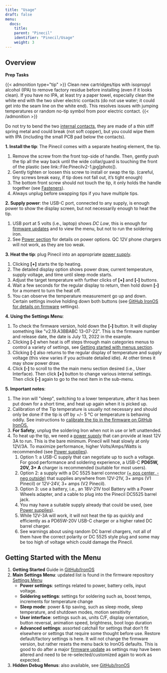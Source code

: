 ```yaml
---
title: "Usage"
draft: false
menu:
  docs:
    title:
    parent: "Pinecil"
    identifier: "Pinecil/Usage"
    weight: 3
---
```


## Overview

**Prep Tasks**

{{< admonition type="tip" >}}
Clean new cartridges/tips with isopropyl alcohol (IPA) to remove factory residue before installing (even if it looks clean). If you have no IPA, at least try a paper towel, especially clean the white end with the two silver electric contacts (do not use water; it could get into the seam line on the white end). This resolves issues with jumping temperatures or random no-tip symbol from poor electric contact.
{{< /admonition >}}

Do not try to bend the two [internal contacts](https://pine64.com/product/pinecil-copper-clips/), they are made of a thin stiff spring metal and could break (not soft copper), but you could wipe them with IPA (including the small PCB pad below the contacts).

**1. Install the tip**: The Pinecil comes with a separate heating element, the tip.

1. Remove the screw from the front top-side of handle. Then, gently push the tip all the way back until the wide collar/guard is touching the front of the plastic (see link::File:Pinecilv2-1.jpg[photo]).
2. Gently tighten or loosen this screw to install or swap the tip. (careful, tiny screws break easy, if tip does not fall out, it’s tight enough)
3. The bottom front screw should not touch the tip, it only holds the handle together (see [Fasteners](#fasteners/screws)).
4. Always unplug before swapping tips if you have multiple tips.

**2. Supply power**: the USB-C port, connected to any supply, is enough power to show the display screen, but not necessarily enough to heat the tip.

1. USB port at 5 volts (i.e., laptop) shows _DC Low_, this is enough for [firmware updates](https://ralim.github.io/IronOS/#getting-started) and to view the menu, but not to run the soldering iron.
2. See [Power section](/documentation/Pinecil/Power_supplies/) for details on power options. QC 12V phone chargers will not work, as they are too weak.

**3. Heat the tip**: plug Pinecil into an appropriate [power supply](/documentation/Pinecil/Power_supplies/Power_supplies).

1. Clicking **[+]** starts the tip heating.
2. The detailed display option shows power draw, current temperature, supply voltage, and time until sleep mode starts.
3. Adjust the target temperature with further clicks of **[+]** and **[-]** buttons.
4. Wait a few seconds for the regular display to return, then hold down **[-]** for a moment to turn the heat off.
5. You can observe the temperature measurement go up and down. Certain settings involve holding down both buttons (see [GitHub IronOS for details on firmware](https://ralim.github.io/IronOS/) settings).

**4. Using the Settings Menu**:

1. To check the firmware version, hold down the **[-]** button. It will display something like "v2.19.A3BBABC 13-07-22". This is the firmware number and release date, the date is July 13, 2022 in the example.
2. Clicking **[-]** when heat is off steps through main categories menus to control a variety of settings, see [Getting started with menus section](/documentation/Pinecil/Usage/#getting_started_with_the_menu).
3. Clicking **[-]** also returns to the regular display of temperature and supply voltage (this view varies if you activate detailed idle). At other times it may show power draw.
4. Click **[-]** to scroll to the the main menu section desired (i.e., User Interface). Then click **[+]** button to change various internal settings. Then click **[-]** again to go to the next item in the sub-menu.

**5. Important notes**:

1. The iron will "sleep", switching to a lower temperature, after it has been put down for a short time, and heat up again when it is picked up.
2. Calibration of the Tip temperature is usually not necessary and should only be done if the tip is off by +/- 5 °C or temperature is behaving oddly. See instructions to [calibrate the tip in the firmware on GitHub IronOS.](https://ralim.github.io/IronOS/Menu/#calibrate-tip-cjc)
3. **For Safety**, unplug the soldering Iron when not in use or left unattended.
4. To heat up the tip, we need a [power supply](/documentation/Pinecil/Power_supplies/Power_supplies) that can provide at least 12V 3A to run. This is the bare minimum. Pinecil will heat slowly at only 12V/3A. To maximize performance, higher Volts/Amps/Watts is recommended (see [Power supplies](/documentation/Pinecil/Power_supplies/Power_supplies)).
   1. Option 1: a USB-C supply that can negotiate up to such a voltage. For good performance and soldering experience, a USB-C **PD65W, 20V, 3+ A** charger is recommended (suitable for most users).
   2. Option 2: a supply with a DC 5525 barrel connector [(+ pos center, - neg outside)](https://www.youtube.com/watch?v=5DBTNplNTfA) that supplies anywhere from 12V-21V, 3+ amps (V1 Pinecil) or 12V-24V, 3+ amps (V2 Pinecil).
   3. Option 3: use a battery, i.e., an 18V-21V tool Battery with a Power Wheels adapter, and a cable to plug into the Pinecil DC5525 barrel jack.
   4. You may have a suitable supply already that could be used, (see [Power supplies](/documentation/Pinecil/Power_supplies/Power_supplies)).
   5. While 12V-3A will work, it will not heat the tip as quickly and efficiently as a PD65W-20V USB-C charger or a higher rated DC barrel charger.
   6. See warnings about using random DC barrel chargers, not all of them have the correct polarity or DC 5525 style plug and some may be too high of voltage which could damage the Pinecil.

## Getting Started with the Menu

1. **Getting Started** Guide in [GitHub/IronOS](https://ralim.github.io/IronOS/GettingStarted/)
2. **Main Settings Menu**: updated list is found in the firmware repository [Settings Menu](https://ralim.github.io/IronOS/Settings/)
   * **Power settings**: settings related to power, battery cells, input voltage.
   * **Soldering settings**: settings for soldering such as, boost temps, increments for temperature change
   * **Sleep mode**: power & tip saving, such as sleep mode, sleep temperature, and shutdown modes, motion sensitivity
   * **User interface**: settings such as, units C/F, display orientation, button reversal, animation speed, brightness, boot logo duration
   * **Advanced settings**: assorted catchall for settings that don’t fit elsewhere or settings that require some thought before use. Restore default/factory settings is here. It will not change the firmware version, but rather resets the menu back to IronOS defaults. This is good to do after a major [firmware update](https://ralim.github.io/IronOS/GettingStarted/) as settings may have been altered and need to be re-selected/customized again to work as expected.
3. **Hidden Debug Menus**: also available, see [GitHub/IronOS](https://ralim.github.io/IronOS/DebugMenu/)
